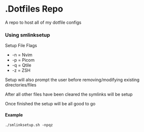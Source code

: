 # .Dotfiles Repo

A repo to host all of my dotfile configs

### Using smlinksetup

Setup File Flags

- -n = Nvim
- -p = Picom
- -q = Qtile
- -z = ZSH

Setup will also prompt the user before removing/modifying existing directories/files

After all other files have been cleared the symlinks will be setup

Once finished the setup will be all good to go

#### **Example**

    ./smlinksetup.sh -npqz
